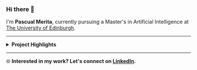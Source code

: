 ### Hi there 👋

I'm **Pascual Merita**, currently pursuing a Master's in Artificial Intelligence at [The University of Edinburgh](https://www.ed.ac.uk/studying/postgraduate/degrees?id=107&r=site/view).

---

<details>
<summary><strong>Project Highlights</strong></summary>
<br>

#### **Multimodal Dynamic Token Pooling in Transformers**
- *Transformers* are widely used in the AI space, but training them requires significant time and resources. Research in the text domain demonstrates that *dynamic token pooling* can increase training speeds by up to fivefold and significantly improve performance. My investigation extends this concept to other modalities, such as audio and vision, with the potential for even greater training speed gains – exceeding 10x.

#### **LLM Probing as a Method for Hallucination Detection**
- *LLMs* offer immense potential, but their tendency to ‘hallucinate’ misleading information poses serious risks, particularly in the medical field. Our research addresses this by training ML models (called *probes*) on LLM’s latent activations to detect hallucinations. Our findings show that this approach generalizes well to more difficult datasets, paving the way for more reliable AI in the future.

#### **Siamese Song2Vec**
- Major music streaming platforms employ advanced recommendation systems that carefully balance diversity and similarity to provide personalized song recommendations. However, DJs and music producers exhibit unique needs, requiring similarity-based recommendations. My study leverages the distributional hypothesis (coming from NLP) to generate unsupervised, similarity-based song embeddings from playlists. We do so by employing *Siamese Neural Networks* using Triplet Loss on song's Mel Spectograms.

#### **Improving Audio-Filtering Music Recommendation Systems Using Deep Learning Methodologies**
- I tackle the same problem explained in the bullet point above but now from a different angle. My approach consists of the following two steps: First, upon receiving a user-inputted audio file, tags, such as instruments and genres, are extracted using a *Convolutional Recurrent Neural Network*. Songs that lack these tags are excluded from the pool of potential recommendations. Second, the audio file is processed through a *Short-Chunk Convolutional Neural Network with Residual Connections*. Medium-level features, including liveness and tempo, are extracted, and a similarity metric is employed to compare these features with the subset of songs from the first step. The result is a curated selection of similar songs.

</details>

---

🌐 **Interested in my work? Let's connect on [LinkedIn](https://www.linkedin.com/in/pascual-merita-torres-0098401ba/).**
